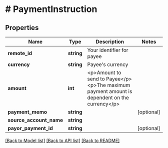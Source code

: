 # # PaymentInstruction

## Properties

Name | Type | Description | Notes
------------ | ------------- | ------------- | -------------
**remote_id** | **string** | Your identifier for payee | 
**currency** | **string** | Payee&#39;s currency | 
**amount** | **int** | &lt;p&gt;Amount to send to Payee&lt;/p&gt; &lt;p&gt;The maximum payment amount is dependent on the currency&lt;/p&gt; | 
**payment_memo** | **string** |  | [optional] 
**source_account_name** | **string** |  | 
**payor_payment_id** | **string** |  | [optional] 

[[Back to Model list]](../../README.md#documentation-for-models) [[Back to API list]](../../README.md#documentation-for-api-endpoints) [[Back to README]](../../README.md)


